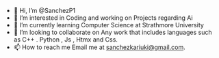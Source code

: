 - 👋 Hi, I’m @SanchezP1
- 👀 I’m interested in Coding and working on Projects regarding Ai
- 🌱 I’m currently learning Computer Science at Strathmore University
- 💞️ I’m looking to collaborate on Any work that includes languages such as C++ . Python , Js , Htmx and Css.
- 📫 How to reach me Email me at sanchezkariuki@gmail.com.
  

<!---
SanchezP1/SanchezP1 is a ✨ special ✨ repository because its `README.md` (this file) appears on your GitHub profile.
You can click the Preview link to take a look at your changes.
--->
